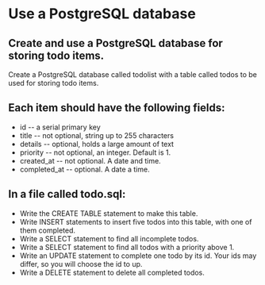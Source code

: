 # Use a PostgreSQL database

Create and use a PostgreSQL database for storing todo items.
---

Create a PostgreSQL database called todolist with a table called todos to be used for storing todo items.

Each item should have the following fields: 
---

* id -- a serial primary key
* title -- not optional, string up to 255 characters
* details -- optional, holds a large amount of text
* priority -- not optional, an integer. Default is 1.
* created_at -- not optional. A date and time.
* completed_at -- optional. A date a time.


In a file called todo.sql:
---

* Write the CREATE TABLE statement to make this table.
* Write INSERT statements to insert five todos into this table, with one of them completed.
* Write a SELECT statement to find all incomplete todos.
* Write a SELECT statement to find all todos with a priority above 1.
* Write an UPDATE statement to complete one todo by its id. Your ids may differ, so you will choose the id to up.
* Write a DELETE statement to delete all completed todos.
